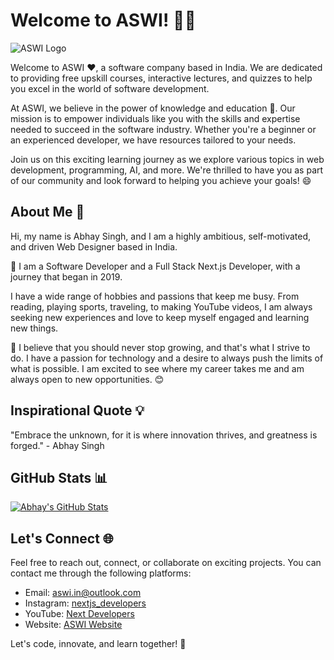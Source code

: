 # Welcome to ASWI! 👨‍💻

![ASWI Logo](https://www.aswi.in/favicon.ico)

Welcome to ASWI ❤, a software company based in India. We are dedicated to providing free upskill courses, interactive lectures, and quizzes to help you excel in the world of software development.

At ASWI, we believe in the power of knowledge and education 📖. Our mission is to empower individuals like you with the skills and expertise needed to succeed in the software industry. Whether you're a beginner or an experienced developer, we have resources tailored to your needs.

Join us on this exciting learning journey as we explore various topics in web development, programming, AI, and more. We're thrilled to have you as part of our community and look forward to helping you achieve your goals! 😄

## About Me 👋

Hi, my name is Abhay Singh, and I am a highly ambitious, self-motivated, and driven Web Designer based in India.

🚀 I am a Software Developer and a Full Stack Next.js Developer, with a journey that began in 2019.

I have a wide range of hobbies and passions that keep me busy. From reading, playing sports, traveling, to making YouTube videos, I am always seeking new experiences and love to keep myself engaged and learning new things.

🌱 I believe that you should never stop growing, and that's what I strive to do. I have a passion for technology and a desire to always push the limits of what is possible. I am excited to see where my career takes me and am always open to new opportunities. 😊

## Inspirational Quote 💡

"Embrace the unknown, for it is where innovation thrives, and greatness is forged." - Abhay Singh

## GitHub Stats 📊

[![Abhay's GitHub Stats](https://github-readme-stats.vercel.app/api?username=as-nextjs&show_icons=true&theme=dracula)](https://github.com/as-nextjs)

## Let's Connect 🌐

Feel free to reach out, connect, or collaborate on exciting projects. You can contact me through the following platforms:

- Email: [aswi.in@outlook.com](mailto:aswi.in@outlook.com)
- Instagram: [nextjs_developers](https://www.instagram.com/nextjs_developers/)
- YouTube: [Next Developers](https://www.youtube.com/c/next_developers)
- Website: [ASWI Website](https://www.aswi.in)

Let's code, innovate, and learn together! 🚀
